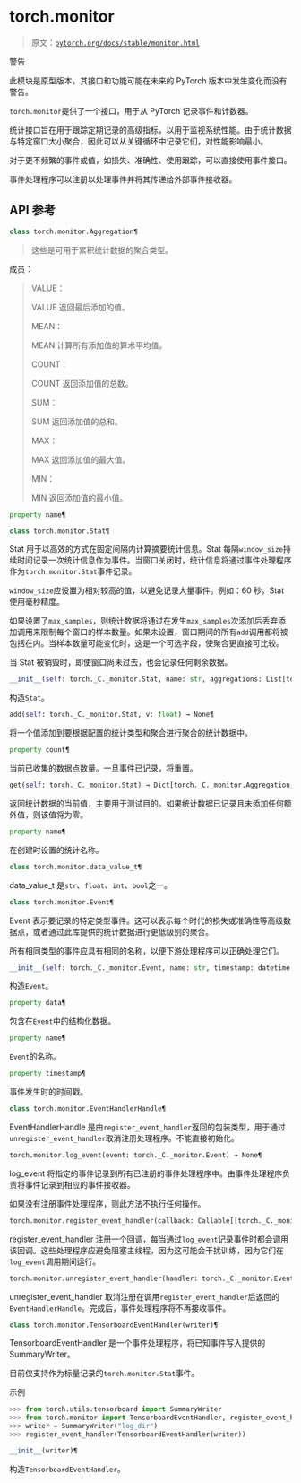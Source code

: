 # torch.monitor

> 原文：[`pytorch.org/docs/stable/monitor.html`](https://pytorch.org/docs/stable/monitor.html)

警告

此模块是原型版本，其接口和功能可能在未来的 PyTorch 版本中发生变化而没有警告。

`torch.monitor`提供了一个接口，用于从 PyTorch 记录事件和计数器。

统计接口旨在用于跟踪定期记录的高级指标，以用于监视系统性能。由于统计数据与特定窗口大小聚合，因此可以从关键循环中记录它们，对性能影响最小。

对于更不频繁的事件或值，如损失、准确性、使用跟踪，可以直接使用事件接口。

事件处理程序可以注册以处理事件并将其传递给外部事件接收器。

## API 参考

```py
class torch.monitor.Aggregation¶
```

> 这些是可用于累积统计数据的聚合类型。

成员：

> VALUE：
> 
> VALUE 返回最后添加的值。
> 
> MEAN：
> 
> MEAN 计算所有添加值的算术平均值。
> 
> COUNT：
> 
> COUNT 返回添加值的总数。
> 
> SUM：
> 
> SUM 返回添加值的总和。
> 
> MAX：
> 
> MAX 返回添加值的最大值。
> 
> MIN：
> 
> MIN 返回添加值的最小值。

```py
property name¶
```

```py
class torch.monitor.Stat¶
```

Stat 用于以高效的方式在固定间隔内计算摘要统计信息。Stat 每隔`window_size`持续时间记录一次统计信息作为事件。当窗口关闭时，统计信息将通过事件处理程序作为`torch.monitor.Stat`事件记录。

`window_size`应设置为相对较高的值，以避免记录大量事件。例如：60 秒。Stat 使用毫秒精度。

如果设置了`max_samples`，则统计数据将通过在发生`max_samples`次添加后丢弃添加调用来限制每个窗口的样本数量。如果未设置，窗口期间的所有`add`调用都将被包括在内。当样本数量可能变化时，这是一个可选字段，使聚合更直接可比较。

当 Stat 被销毁时，即使窗口尚未过去，也会记录任何剩余数据。

```py
__init__(self: torch._C._monitor.Stat, name: str, aggregations: List[torch._C._monitor.Aggregation], window_size: datetime.timedelta, max_samples: int = 9223372036854775807) → None¶
```

构造`Stat`。

```py
add(self: torch._C._monitor.Stat, v: float) → None¶
```

将一个值添加到要根据配置的统计类型和聚合进行聚合的统计数据中。

```py
property count¶
```

当前已收集的数据点数量。一旦事件已记录，将重置。

```py
get(self: torch._C._monitor.Stat) → Dict[torch._C._monitor.Aggregation, float]¶
```

返回统计数据的当前值，主要用于测试目的。如果统计数据已记录且未添加任何额外值，则该值将为零。

```py
property name¶
```

在创建时设置的统计名称。

```py
class torch.monitor.data_value_t¶
```

data_value_t 是`str`、`float`、`int`、`bool`之一。

```py
class torch.monitor.Event¶
```

Event 表示要记录的特定类型事件。这可以表示每个时代的损失或准确性等高级数据点，或者通过此库提供的统计数据进行更低级别的聚合。

所有相同类型的事件应具有相同的名称，以便下游处理程序可以正确处理它们。

```py
__init__(self: torch._C._monitor.Event, name: str, timestamp: datetime.datetime, data: Dict[str, data_value_t]) → None¶
```

构造`Event`。

```py
property data¶
```

包含在`Event`中的结构化数据。

```py
property name¶
```

`Event`的名称。

```py
property timestamp¶
```

事件发生时的时间戳。

```py
class torch.monitor.EventHandlerHandle¶
```

EventHandlerHandle 是由`register_event_handler`返回的包装类型，用于通过`unregister_event_handler`取消注册处理程序。不能直接初始化。

```py
torch.monitor.log_event(event: torch._C._monitor.Event) → None¶
```

log_event 将指定的事件记录到所有已注册的事件处理程序中。由事件处理程序负责将事件记录到相应的事件接收器。

如果没有注册事件处理程序，则此方法不执行任何操作。

```py
torch.monitor.register_event_handler(callback: Callable[[torch._C._monitor.Event], None]) → torch._C._monitor.EventHandlerHandle¶
```

register_event_handler 注册一个回调，每当通过`log_event`记录事件时都会调用该回调。这些处理程序应避免阻塞主线程，因为这可能会干扰训练，因为它们在`log_event`调用期间运行。

```py
torch.monitor.unregister_event_handler(handler: torch._C._monitor.EventHandlerHandle) → None¶
```

unregister_event_handler 取消注册在调用`register_event_handler`后返回的`EventHandlerHandle`。完成后，事件处理程序将不再接收事件。

```py
class torch.monitor.TensorboardEventHandler(writer)¶
```

TensorboardEventHandler 是一个事件处理程序，将已知事件写入提供的 SummaryWriter。

目前仅支持作为标量记录的`torch.monitor.Stat`事件。

示例

```py
>>> from torch.utils.tensorboard import SummaryWriter
>>> from torch.monitor import TensorboardEventHandler, register_event_handler
>>> writer = SummaryWriter("log_dir")
>>> register_event_handler(TensorboardEventHandler(writer)) 
```

```py
__init__(writer)¶
```

构造`TensorboardEventHandler`。
